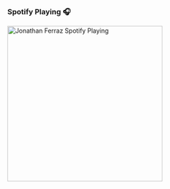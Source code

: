 ### Spotify Playing 🎧

[<img src="https://jonathanchagas-spotify.vercel.app/api/spotify" alt="Jonathan Ferraz Spotify Playing" width="350" />](https://open.spotify.com/user/am9uYXRoYW4uc2lsdmE5Nzg1)